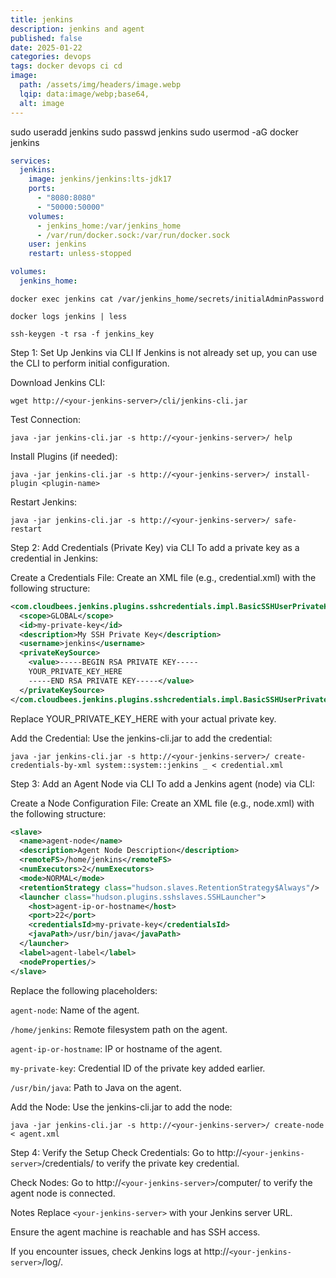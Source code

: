 ```yaml
---
title: jenkins
description: jenkins and agent
published: false
date: 2025-01-22
categories: devops
tags: docker devops ci cd
image:
  path: /assets/img/headers/image.webp
  lqip: data:image/webp;base64,
  alt: image
---
```


sudo useradd jenkins
sudo passwd jenkins
sudo usermod -aG docker jenkins

```yaml
services:
  jenkins:
    image: jenkins/jenkins:lts-jdk17
    ports:
      - "8080:8080"
      - "50000:50000"
    volumes:
      - jenkins_home:/var/jenkins_home
      - /var/run/docker.sock:/var/run/docker.sock
    user: jenkins
    restart: unless-stopped

volumes:
  jenkins_home:
```

```shell
docker exec jenkins cat /var/jenkins_home/secrets/initialAdminPassword
```

```shell
docker logs jenkins | less
```

```shell
ssh-keygen -t rsa -f jenkins_key
```

Step 1: Set Up Jenkins via CLI
If Jenkins is not already set up, you can use the CLI to perform initial configuration.

Download Jenkins CLI:

```shell
wget http://<your-jenkins-server>/cli/jenkins-cli.jar
```

Test Connection:

```shell
java -jar jenkins-cli.jar -s http://<your-jenkins-server>/ help
```

Install Plugins (if needed):

```shell
java -jar jenkins-cli.jar -s http://<your-jenkins-server>/ install-plugin <plugin-name>
```

Restart Jenkins:

```shell
java -jar jenkins-cli.jar -s http://<your-jenkins-server>/ safe-restart
```

Step 2: Add Credentials (Private Key) via CLI
To add a private key as a credential in Jenkins:

Create a Credentials File:
Create an XML file (e.g., credential.xml) with the following structure:

```xml
<com.cloudbees.jenkins.plugins.sshcredentials.impl.BasicSSHUserPrivateKey>
  <scope>GLOBAL</scope>
  <id>my-private-key</id>
  <description>My SSH Private Key</description>
  <username>jenkins</username>
  <privateKeySource>
    <value>-----BEGIN RSA PRIVATE KEY-----
    YOUR_PRIVATE_KEY_HERE
    -----END RSA PRIVATE KEY-----</value>
  </privateKeySource>
</com.cloudbees.jenkins.plugins.sshcredentials.impl.BasicSSHUserPrivateKey>
```

Replace YOUR_PRIVATE_KEY_HERE with your actual private key.

Add the Credential:
Use the jenkins-cli.jar to add the credential:

```shell
java -jar jenkins-cli.jar -s http://<your-jenkins-server>/ create-credentials-by-xml system::system::jenkins _ < credential.xml
```

Step 3: Add an Agent Node via CLI
To add a Jenkins agent (node) via CLI:

Create a Node Configuration File:
Create an XML file (e.g., node.xml) with the following structure:

```xml
<slave>
  <name>agent-node</name>
  <description>Agent Node Description</description>
  <remoteFS>/home/jenkins</remoteFS>
  <numExecutors>2</numExecutors>
  <mode>NORMAL</mode>
  <retentionStrategy class="hudson.slaves.RetentionStrategy$Always"/>
  <launcher class="hudson.plugins.sshslaves.SSHLauncher">
    <host>agent-ip-or-hostname</host>
    <port>22</port>
    <credentialsId>my-private-key</credentialsId>
    <javaPath>/usr/bin/java</javaPath>
  </launcher>
  <label>agent-label</label>
  <nodeProperties/>
</slave>
```

Replace the following placeholders:

`agent-node`: Name of the agent.

`/home/jenkins`: Remote filesystem path on the agent.

`agent-ip-or-hostname`: IP or hostname of the agent.

`my-private-key`: Credential ID of the private key added earlier.

`/usr/bin/java`: Path to Java on the agent.

Add the Node:
Use the jenkins-cli.jar to add the node:

```shell
java -jar jenkins-cli.jar -s http://<your-jenkins-server>/ create-node < agent.xml
```

Step 4: Verify the Setup
Check Credentials:
Go to http://`<your-jenkins-server>`/credentials/ to verify the private key credential.

Check Nodes:
Go to http://`<your-jenkins-server>`/computer/ to verify the agent node is connected.

Notes
Replace `<your-jenkins-server>` with your Jenkins server URL.

Ensure the agent machine is reachable and has SSH access.

If you encounter issues, check Jenkins logs at http://`<your-jenkins-server>`/log/.
